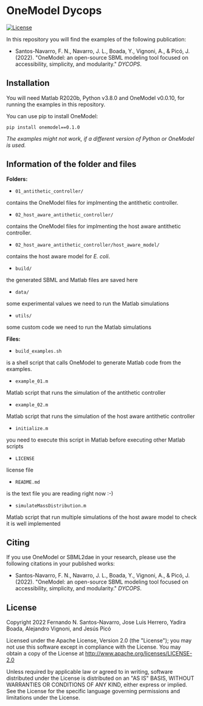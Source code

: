 # OneModel Dycops

[![License](https://img.shields.io/badge/License-Apache_2.0-blue.svg)](https://opensource.org/licenses/Apache-2.0)

In this repository you will find the examples of the following publication:

- Santos-Navarro, F. N., Navarro, J. L., Boada, Y., Vignoni, A., & Picó, J. (2022). "OneModel: an open-source SBML modeling tool focused on accessibility, simplicity, and modularity." *DYCOPS*.

## Installation

You will need Matlab R2020b, Python v3.8.0 and OneModel v0.0.10, for running the examples in this repository.

You can use pip to install OneModel:

```
pip install onemodel==0.1.0
```

*The examples might not work, if a different version of Python or OneModel is used.*

## Information of the folder and files

**Folders:**

- `01_antithetic_controller/` 
 
contains the OneModel files for implmenting the antithetic controller.

- `02_host_aware_antithetic_controller/` 

contains the OneModel files for implmenting the host aware antithetic controller.

- `02_host_aware_antithetic_controller/host_aware_model/` 
 
contains the host aware model for *E. coli*.

- `build/` 
 
the generated SBML and Matlab files are saved here

- `data/` 

some experimental values we need to run the Matlab simulations

- `utils/` 
 
some custom code we need to run the Matlab simulations

**Files:**

- `build_examples.sh` 

is a shell script that calls OneModel to generate Matlab code from the examples.

- `example_01.m` 

Matlab script that runs the simulation of the antithetic controller

- `example_02.m` 
 
Matlab script that runs the simulation of the host aware antithetic controller

- `initialize.m` 

you need to execute this script in Matlab before executing other Matlab scripts

- `LICENSE` 

license file

- `README.md` 

is the text file you are reading right now :-)

- `simulateMassDistribution.m` 

Matlab script that run multiple simulations of the host aware model to check it is well implemented

## Citing

If you use OneModel or SBML2dae in your research, please use the following citations in your published works:

- Santos-Navarro, F. N., Navarro, J. L., Boada, Y., Vignoni, A., & Picó, J. (2022). "OneModel: an open-source SBML modeling tool focused on accessibility, simplicity, and modularity." *DYCOPS*.

## License

Copyright 2022 Fernando N. Santos-Navarro, Jose Luis Herrero, Yadira Boada, Alejandro Vignoni, and Jesús Picó

Licensed under the Apache License, Version 2.0 (the "License"); you may not use this software except in compliance with the License. You may obtain a copy of the License at http://www.apache.org/licenses/LICENSE-2.0

Unless required by applicable law or agreed to in writing, software distributed under the License is distributed on an "AS IS" BASIS, WITHOUT WARRANTIES OR CONDITIONS OF ANY KIND, either express or implied. See the License for the specific language governing permissions and limitations under the License.

